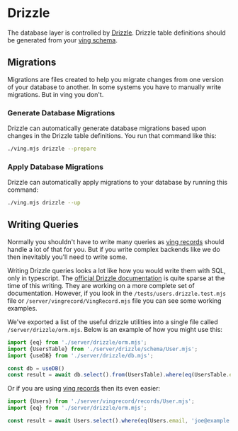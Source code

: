 # Drizzle
The database layer is controlled by [Drizzle](https://github.com/drizzle-team/drizzle-orm). Drizzle table definitions should be generated from your [ving schema](/ving/server/ving-schema).

## Migrations
Migrations are files created to help you migrate changes from one version of your database to another. In some systems you have to manually write migrations. But in ving you don't. 

### Generate Database Migrations

Drizzle can automatically generate database migrations based upon changes in the Drizzle table definitions. You run that command like this:

```bash
./ving.mjs drizzle --prepare
```

### Apply Database Migrations 

Drizzle can automatically apply migrations to your database by running this command:

```bash
./ving.mjs drizzle --up
```

## Writing Queries
Normally you shouldn't have to write many queries as [ving records](/ving/server/ving-record) should handle a lot of that for you. But if you write complex backends like we do then inevitably you'll need to write some.

Writing Drizzle queries looks a lot like how you would write them with SQL, only in typescript. The [official Drizzle documentation](https://github.com/drizzle-team/drizzle-orm/blob/main/drizzle-orm/src/mysql-core/README.md) is quite sparse at the time of this writing. They are working on a more complete set of documentation. However, if you look in the `/tests/users.drizzle.test.mjs` file or `/server/vingrecord/VingRecord.mjs` file you can see some working examples.

We've exported a list of the useful drizzle utilities into a single file called `/server/drizzle/orm.mjs`. Below is an example of how you might use this:

```js
import {eq} from './server/drizzle/orm.mjs';
import {UsersTable} from './server/drizzle/schema/User.mjs';
import {useDB} from './server/drizzle/db.mjs';

const db = useDB()
const result = await db.select().from(UsersTable).where(eq(UsersTable.email, 'joe@example.com'));
```

Or if you are using [ving records](/ving/server/ving-record) then its even easier:

```js
import {Users} from './server/vingrecord/records/User.mjs';
import {eq} from './server/drizzle/orm.mjs';

const result = await Users.select().where(eq(Users.email, 'joe@example.com'));
```